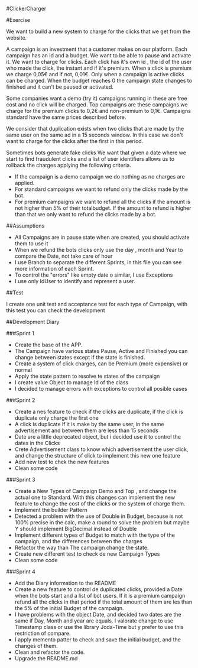 #ClickerCharger

#Exercise

We want to build a new system to charge for the clicks that we get from the website.

A campaign is an investment that a customer makes on our platform. Each campaign has an id and a budget. 
We want to be able to pause and activate it. 
We want to charge for clicks. Each click has it's own id , the id of the user who made the click, the instant and
if it's premium.
When a click is premium we charge 0,05€ and if not, 0,01€.
Only when a campaign is active clicks can be charged. 
When the budget reaches 0 the campaign state changes to finished and it can't be paused or activated.

Some companies want a demo (try it) campaigns running in these are free cost and no click will be charged.
Top campaigns are these campaigns we charge for the premium clicks to 0,2€ and non-premium to 0,1€.
Campaigns standard have the same prices described before.

We consider that duplication exists when two clicks that are made by the same user on the same ad in a 15 seconds window.
In this case we don't want to charge for the clicks after the first in this period.

Sometimes bots generate fake clicks  We want that given a date where we start to find fraudulent clicks and a list of
user identifiers allows us to rollback the charges applying the following criteria.
* If the campaign is a demo campaign we do nothing as no charges are applied.
* For standard campaigns we want to refund only the clicks made by the bot.
* For premium campaigns we want to refund all the clicks if the amount is not higher than 5% of their totalbudget. 
If the amount to refund is higher than that we only want to refund the clicks made by a bot.


##Assumptions

* All Campaigns are in pause state when are created, you should activate them to use it
* When we refund the bots clicks only use the day , month and Year to compare the Date, not take care of hour
* I use Branch to separate the different Sprints, in this file you can see more information of each Sprint.
* To control the "errors" like empty date o similar, I use Exceptions 
* I use only IdUser to identify and represent a user.
 
##Test

I create one unit test and acceptance test for each type of Campaign, with this test you can check the development 

##Development Diary

###Sprint 1

  * Create the base of the APP. 
  * The Campaign have various states Pause, Active and Finished you can change between states except if the state 
  is finished. 
  * Create a system of click charges, can be Premium (more expensive) or normal
  * Apply the state pattern to resolve te states of the campaign
  * I create value Object to manage Id of the class
  * I decided to manage errors with exceptions to control all posible cases

###Sprint 2

  * Create a nes feature to check if the clicks are duplicate, if the click is duplicate only charge the first one
  * A click is duplicate if it is make by the same user, in the same advertisement and between them are less than
  15 seconds
  * Date are a little deprecated object, but i decided use it to control the dates in the Clicks
  * Crete Advertisement class to know which advertisement the user click, and change the structure of click to 
  implement this new one feature
  * Add new test to chek the new features
  * Clean some code

###Sprint 3

  * Create a New Types of Campaign Demo and Top , and change the actual one to Standard. With this changes can 
  implement the new feature to change the cost of the clicks or the system of charge them.
  * Implement the builder Pattern
  * Detected a problem with the use of Double in Budget, because is not 100% precise in the calc, make a round 
  to solve the problem but maybe Y should implement BigDecimal instead of Double 
  * Implement different types of Budget to match with the type of the campaign, and the differences between the charges
  * Refactor the way than The campaign change the state.
  * Create new different test to check de new Campaign Types
  * Clean some code
 
###Sprint 4
  * Add the Diary information to the README
  * Create a new feature to control de duplicated clicks, provided a Date when the bots start and a list of bot users.
  If it is a premium campaign refund all the clicks in that period  if the total amount of them are les than the 5% 
  of the initial Budget of the campaign.
  * I have problems with the object Date, and decided two dates are the same if Day, Month and year are equals. 
  I valorate change to use Timestamp class or use the library Joda-Time but y prefer to use this restriction of compare.   
  * I apply memento patter to check and save the initial budget, and the changes of them.
  * Clean and refactor the code.
  * Upgrade the README.md


